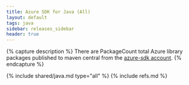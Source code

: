 ```yaml
---
title: Azure SDK for Java (All)
layout: default
tags: java
sidebar: releases_sidebar
header: true
---
```

{% capture description %}
There are PackageCount total Azure library packages published to maven central from the [azure-sdk account](https://search.maven.org/search?q=g:com.microsoft.azure%20OR%20g:com.azure).
{% endcapture %}

{% include shared/java.md type="all" %}
{% include refs.md %}


